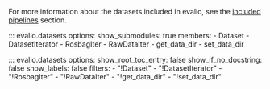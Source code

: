 For more information about the datasets included in evalio, see the [included pipelines](../included/datasets.md) section.

::: evalio.datasets
    options:
        show_submodules: true
        members:
            - Dataset
            - DatasetIterator
            - RosbagIter
            - RawDataIter
            - get_data_dir
            - set_data_dir

::: evalio.datasets
    options:
        show_root_toc_entry: false
        show_if_no_docstring: false
        show_labels: false
        filters:
            - "!Dataset"
            - "!DatasetIterator"
            - "!RosbagIter"
            - "!RawDataIter"
            - "!get_data_dir"
            - "!set_data_dir"